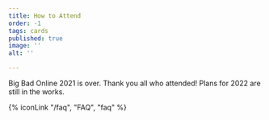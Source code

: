 ```yaml
---
title: How to Attend
order: -1
tags: cards
published: true
image: ''
alt: ''

---
```

Big Bad Online 2021 is over. Thank you all who attended! Plans for 2022 are still in the works.

{% iconLink "/faq", "FAQ", "faq" %}